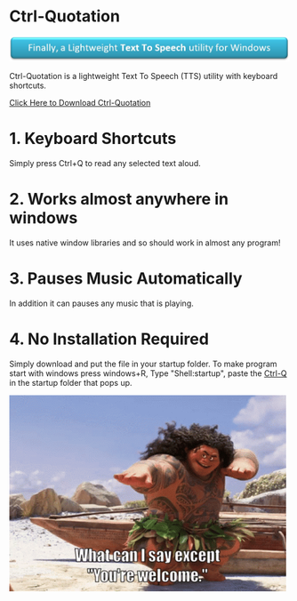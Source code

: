 [mylink]: <https://github.com/LoganTraceur/Ctrl-Quotation/blob/main/Ctrl-Quotation%20Read%20Aloud%20Software.exe> "Install Ctrl-Quotation"

# Ctrl-Quotation
![BannerImage](Extra/Banner.jpg)

Ctrl-Quotation is a lightweight Text To Speech (TTS) utility with keyboard shortcuts.

[Click Here to Download Ctrl-Quotation][mylink]

# 1. Keyboard Shortcuts
Simply press Ctrl+Q to read any selected text aloud. 

# 2. Works almost anywhere in windows
It uses native window libraries and so should work in almost any program!

# 3. Pauses Music Automatically
In addition it can pauses any music that is playing. 

# 4. No Installation Required
Simply download and put the file in your startup folder.
To make program start with windows press windows+R, Type "Shell:startup", paste the [Ctrl-Q][mylink] in the startup folder that pops up.

![YoureWelcome](Extra/YoureWelcome.gif)
